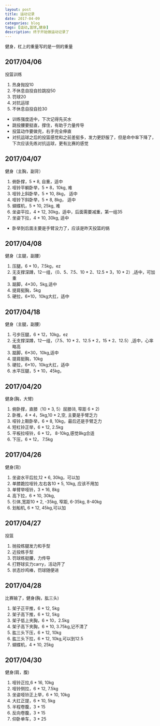 ```yaml
---
layout: post
title: 运动记录
date: 2017-04-09
categories: blog
tags: [运动,篮球,健身]
description: 终于开始做运动记录了
---
```


健身，杠上的重量写的是一侧的重量

## 2017/04/06
投篮训练
1. 热身抛投10
2. 不休息自投自捡跳投50
3. 罚球20
4. 对抗运球
5. 不休息自投自捡30


*  训练强度适中，下次记得先买水
* 跳投腰要挺直，撑住，有助于力量传导
* 投篮动作要做完，右手完全伸直
* 对抗运球之后的投篮感觉和之前差挺多，发力更舒服了，但是命中率下降了，下次应该先练对抗运球，更有比赛的感觉

## 2017/04/07
健身（主胸，副背）
1. 俯卧撑，5 * 8, 自重，适中
2. 哑铃平躺卧举，5 * 8，10kg, 难
3. 哑铃上斜卧举，5 * 10, 8kg， 适中
4. 哑铃下斜卧举，5 * 8, 8kg， 适中
5. 蝴蝶机，5 * 10, 25kg, 难
6. 坐姿平拉，4 * 12, 30kg，适中，后面需要减重，第一组35
7. 坐姿下拉，4 * 10, 30kg, 适中


* 卧举到后面主要是手臂没力了，应该是昨天投篮的锅

## 2017/04/08
健身（主腿，副腰）
1. 压腿，6 * 10，7.5kg，ez
2. 无支撑深蹲，12一组，（0、5、7.5、10 * 2、12.5 * 3，10 * 2）,适中，可加重
3. 踮脚，4*30，5kg,适中
4. 提肩挺胸，5kg
5. 硬拉，6*10，10kg大扛，适中

## 2017/04/18
健身（主腿，副腰）
1. 弓步压腿，6 * 12，10kg，ez
2. 无支撑深蹲，12一组，（7.5、10 * 2、12.5 * 2，15 * 2、12.5）,适中，心率略高
3. 踮脚，6*30，10kg,适中
4. 提肩挺胸，10kg
5. 硬拉，6*10，10kg大扛，适中
6. 水平压腿，5 * 10，45kg，

## 2017/04/20
健身(胸，大臂)
1. 俯卧撑，直膝（10 * 3, 5）屈膝(8, 窄距 6 * 2)
2. 卧推，4 * 4，5kg,10 * 2,空, 主要是手臂乏力
3. 哑铃上鞋卧举，6 * 8, 10kg，最后还是手臂乏力
4. 短杠铃正举，6 * 12, 2.5kg
5. 平板拉哑铃，6 * 12， 8-10kg,感觉8kg合适
6. 下压，6 * 12， 7.5kg

## 2017/04/26
健身(背)
1. 坐姿水平后拉,12 * 6, 30kg，可以加
2. 单膝跪拉哑铃,左右各10 * 5, 10kg, 应该不用加
3. 单臂举哑铃，3 * 16, 8kg
4. 高下拉，6 * 10, 30kg,
5. 引体,宽距10 * 2, -35kg, 窄距, 6-35kg, 8-40kg
6. 划船机, 6 * 12, 45kg,可以加

## 2017/04/27
投篮
1. 抛投练腿发力和手型
2. 近投练手型
3. 罚球练挺腰，力传导
4. 打野球实力carry，活动开了
5. 状态炒鸡棒，罚球随便进

## 2017/04/28
比赛输了，健身(胸，肱三头)
1. 架子正平推，6 * 12, 5kg
2. 架子高下推，6 * 12, 5kg
3. 架子低上夹胸，6 * 10，2.5kg
4. 架子高下夹胸，6 * 10, 3.75kg,记不清了
5. 肱三头下压，6 * 12, 10kg
6. 肱三头下拉，6 * 12, 10kg,可以到12.5
7. 蝴蝶机，4 * 10, 25kg

## 2017/04/30
健身(肩，腹)
1. 哑铃正拉,6 * 16, 10kg
2. 哑铃侧拉，6 * 12, 7.5kg
3. 坐姿哑铃正上举，6 * 10, 10kg
4. 大扛正提，6 * 10, 5kg
5. 半程卷腹，3 * 15
6. 反向卷腹，3 * 15
7. 仰卧单车，3 * 25
